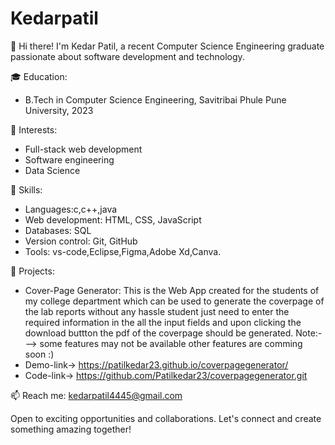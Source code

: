 # Kedarpatil
👋 Hi there! I'm Kedar Patil, a recent Computer Science Engineering graduate passionate about software development and technology.

🎓 Education:
- B.Tech in Computer Science Engineering, Savitribai Phule Pune University, 2023

💼 Interests:
- Full-stack web development
- Software engineering
- Data Science

🚀 Skills:
- Languages:c,c++,java
- Web development: HTML, CSS, JavaScript
- Databases: SQL
- Version control: Git, GitHub
- Tools: vs-code,Eclipse,Figma,Adobe Xd,Canva.

🌟 Projects:
- Cover-Page Generator: This is the Web App created for the students of my college department which can be used to generate the coverpage of the lab reports without any hassle student just need to enter the required information in the all the input fields and upon clicking the download buttton the pdf of the coverpage should be generated. Note:---> some features may not be available other features are comming soon :)
- Demo-link->  https://patilkedar23.github.io/coverpagegenerator/
- Code-link->  https://github.com/Patilkedar23/coverpagegenerator.git

📫 Reach me: kedarpatil4445@gmail.com

Open to exciting opportunities and collaborations. Let's connect and create something amazing together!
